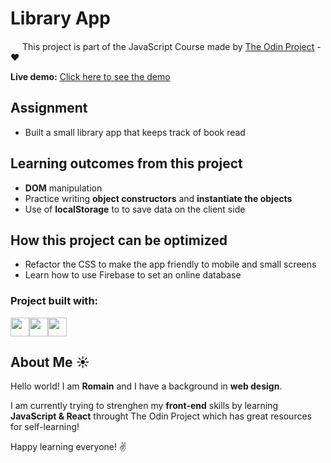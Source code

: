 # Library App

<img src="https://www.theodinproject.com/assets/odin-logo-bd86cf893a3de1f1daceabc1377f58669776616a91ab70c601fd5c16a4686468.svg" width="15"> This project is part of the JavaScript Course made by [The Odin Project](www.theodinproject.com) - :heart:

**Live demo:** [Click here to see the demo](https://romainnm.github.io/project-library/) 


## Assignment
-  Built a small library app that keeps track of book read

## Learning outcomes from this project
- **DOM** manipulation
- Practice writing **object constructors** and **instantiate the objects**
- Use of **localStorage** to to save data on the client side

## How this project can be optimized
- Refactor the CSS to make the app friendly to mobile and small screens
- Learn how to use Firebase to set an online database

### Project built with:
<img src="https://image.flaticon.com/icons/png/512/136/136528.png" width="30"><img src="https://image.flaticon.com/icons/png/512/136/136527.png" width="30"><img src="https://image.flaticon.com/icons/png/512/136/136530.png" width="30">

## About Me :sunny:

Hello world! I am **Romain** and I have a background in **web design**. 

I am currently trying to strenghen my **front-end** skills by learning **JavaScript & React** throught The Odin Project which has great resources for self-learning!

Happy learning everyone! :v: